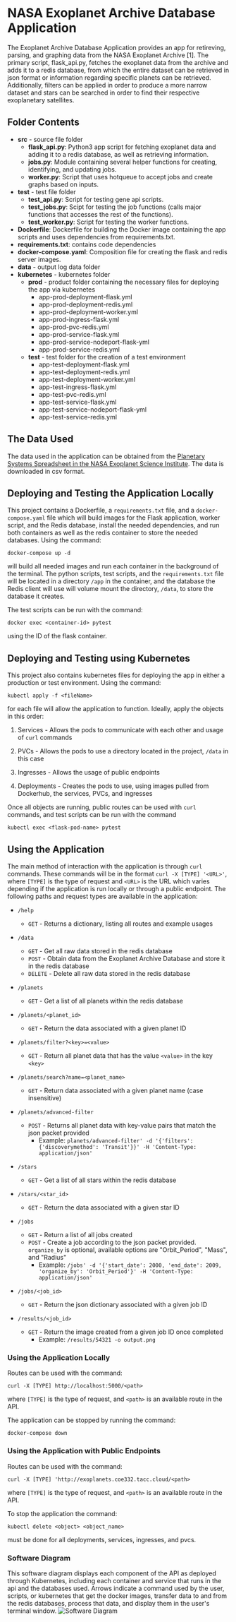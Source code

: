 # NASA Exoplanet Archive Database Application

The Exoplanet Archive Database Application provides an app for retireving, parsing, and graphing data from the NASA Exoplanet Archive [1]. The primary script, flask_api.py, fetches the exoplanet data from the archive and adds it to a redis database, from which the entire dataset can be retrieved in json format or information regarding specific planets can be retrieved. Additionally, filters can be applied in order to produce a more narrow dataset and stars can be searched in order to find their respective exoplanetary satellites.

## Folder Contents

- **src** - source file folder
  - **flask_api.py**: Python3 app script for fetching exoplanet data and adding it to a redis database, as well as retrieving information.
  - **jobs.py**: Module containing several helper functions for creating, identifying, and updating jobs.
  - **worker.py**: Script that uses hotqueue to accept jobs and create graphs based on inputs.
- **test** - test file folder
  - **test_api.py**: Script for testing gene api scripts.
  - **test_jobs.py**: Scipt for testing the job functions (calls major functions that accesses the rest of the functions).
  - **test_worker.py**: Script for testing the worker functions.
- **Dockerfile**: Dockerfile for building the Docker image containing the app scripts and uses dependencies from requirements.txt.
- **requirements.txt**: contains code dependencies
- **docker-compose.yaml**: Composition file for creating the flask and redis server images.
- **data** - output log data folder
- **kubernetes** - kubernetes folder
   - **prod** - product folder containing the necessary files for deploying the app via kubernetes
      - app-prod-deployment-flask.yml
      - app-prod-deployment-redis.yml
      - app-prod-deployment-worker.yml
      - app-prod-ingress-flask.yml
      - app-prod-pvc-redis.yml
      - app-prod-service-flask.yml
      - app-prod-service-nodeport-flask-yml
      - app-prod-service-redis.yml
    - **test** - test folder for the creation of a test environment
      - app-test-deployment-flask.yml
      - app-test-deployment-redis.yml
      - app-test-deployment-worker.yml
      - app-test-ingress-flask.yml
      - app-test-pvc-redis.yml
      - app-test-service-flask.yml
      - app-test-service-nodeport-flask-yml
      - app-test-service-redis.yml


## The Data Used

The data used in the application can be obtained from the [Planetary Systems Spreadsheet in the NASA Exoplanet Science Institute](https://exoplanetarchive.ipac.caltech.edu/cgi-bin/TblView/nph-tblView?app=ExoTbls&config=PS). The data is downloaded in csv format.

## Deploying and Testing the Application Locally

This project contains a Dockerfile, a `requirements.txt` file, and a `docker-compose.yaml` file which will build images for the Flask application, worker script, and the Redis database, install the needed dependencies, and run both containers as well as the redis container to store the needed databases. Using the command:

`docker-compose up -d`

will build all needed images and run each container in the background of the terminal. The python scripts, test scripts, and the `requirements.txt` file will be located in a directory `/app` in the container, and the database the Redis client will use will volume mount the directory, `/data`, to store the database it creates.

The test scripts can be run with the command:

`docker exec <container-id> pytest`

using the ID of the flask container.


## Deploying and Testing using Kubernetes

This project also contains kubernetes files for deploying the app in either a production or test environment. Using the command:

`kubectl apply -f <fileName>`

for each file will allow the application to function. Ideally, apply the objects in this order:

1. Services - Allows the pods to communicate with each other and usage of `curl` commands

2. PVCs - Allows the pods to use a directory located in the project, `/data` in this case

3. Ingresses - Allows the usage of public endpoints

4. Deployments - Creates the pods to use, using images pulled from Dockerhub, the services, PVCs, and ingresses

Once all objects are running, public routes can be used with `curl` commands, and test scripts can be run with the command

`kubectl exec <flask-pod-name> pytest`


## Using the Application

The main method of interaction with the application is through `curl` commands. These commands will be in the format `curl -X [TYPE] '<URL>'`, where `[TYPE]` is the type of request and `<URL>` is the URL which varies depending if the application is run locally or through a public endpoint. The following paths and request types are available in the application:

- `/help`
    - `GET` - Returns a dictionary, listing all routes and example usages

- `/data`
    - `GET` - Get all raw data stored in the redis database
    - `POST` - Obtain data from the Exoplanet Archive Database and store it in the redis database
    - `DELETE` - Delete all raw data stored in the redis database

- `/planets`
    - `GET` - Get a list of all planets within the redis database

- `/planets/<planet_id>`
    - `GET` - Return the data associated with a given planet ID

- `/planets/filter?<key>=<value>`
    - `GET` - Return all planet data that has the value `<value>` in the key `<key>`

- `/planets/search?name=<planet_name>`
    - `GET` - Return data associated with a given planet name (case insensitive)

- `/planets/advanced-filter`
    - `POST` - Returns all planet data with key-value pairs that match the json packet provided
        - Example: `planets/advanced-filter' -d '{'filters': {'discoverymethod': 'Transit'}}' -H 'Content-Type: application/json'`

- `/stars`
    - `GET` - Get a list of all stars within the redis database

- `/stars/<star_id>`
    - `GET` - Return the data associated with a given star ID

- `/jobs`
    - `GET` - Return a list of all jobs created
    - `POST` - Create a job according to the json packet provided. `organize_by` is optional, available options are "Orbit_Period", "Mass", and "Radius"
        - Example: `/jobs' -d '{'start_date': 2000, 'end_date': 2009, 'organize_by': 'Orbit_Period'}' -H 'Content-Type: application/json'`

- `/jobs/<job_id>`
    - `GET` - Return the json dictionary associated with a given job ID

- `/results/<job_id>`
    - `GET` - Return the image created from a given job ID once completed
        - Example: `/results/54321 -o output.png`

### Using the Application Locally

Routes can be used with the command:

`curl -X [TYPE] http://localhost:5000/<path>`

where `[TYPE]` is the type of request, and `<path>` is an available route in the API.

The application can be stopped by running the command:

`docker-compose down`

### Using the Application with Public Endpoints

Routes can be used with the command:

`curl -X [TYPE] 'http://exoplanets.coe332.tacc.cloud/<path>`

where `[TYPE]` is the type of request, and `<path>` is an available route in the API.

To stop the application the command:

`kubectl delete <object> <object_name>`

must be done for all deployments, services, ingresses, and pvcs.

### Software Diagram

This software diagram displays each component of the API as deployed through Kubernetes, including each container and service that runs in the api and the databases used. Arrows indicate a command used by the user, scripts, or kubernetes that get the docker images, transfer data to and from the redis databases, process that data, and display them in the user's terminal window.
![](software_diagram.png "Software Diagram")
